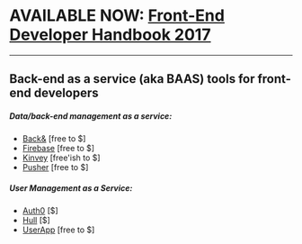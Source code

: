 # AVAILABLE NOW: [Front-End Developer Handbook 2017](https://www.gitbook.com/book/frontendmasters/front-end-handbook-2017/details)

***

## Back-end as a service (aka BAAS) tools for front-end developers

##### Data/back-end management as a service:

* [Back&](https://www.backand.com/) [free to $]
* [Firebase](https://www.firebase.com/index.html) [free to $]
* [Kinvey](http://www.kinvey.com/) [free'ish to $]
* [Pusher](https://pusher.com/) [free to $]

##### User Management as a Service:

* [Auth0](https://auth0.com) [$]
* [Hull](http://www.hull.io/) [$]
* [UserApp](https://www.userapp.io/) [free to $]











































 






